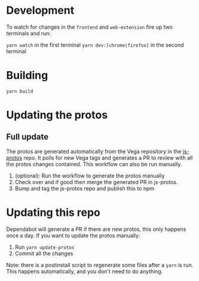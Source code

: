 # Development

To watch for changes in the `frontend` and `web-extension` fire up two terminals and run:

`yarn watch` in the first terminal
`yarn dev:[chrome|firefox]` in the second terminal

# Building

`yarn build`

# Updating the protos

## Full update

The protos are generated automatically from the Vega repository in the [js-protos](https://github.com/vegaprotocol/js-protos) repo. It polls for new Vega tags and generates a PR to review with all the protos changes contained. This workflow can also be run manually.

1. (optional): Run the workflow to generate the protos manually
2. Check over and if good then merge the generated PR in js-protos.
3. Bump and tag the js-protos repo and publish this to npm

# Updating this repo

Dependabot will generate a PR if there are new protos, this only happens once a day. If you want to update the protos manually:

1. Run `yarn update-protos`
2. Commit all the changes

Note: there is a postinstall script to regenerate some files after a `yarn` is run. This happens automatically, and you don't need to do anything.

